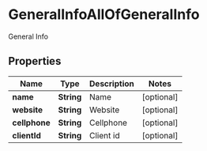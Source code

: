 

# GeneralInfoAllOfGeneralInfo

General Info

## Properties

| Name | Type | Description | Notes |
|------------ | ------------- | ------------- | -------------|
|**name** | **String** | Name |  [optional] |
|**website** | **String** | Website |  [optional] |
|**cellphone** | **String** | Cellphone |  [optional] |
|**clientId** | **String** | Client id |  [optional] |



